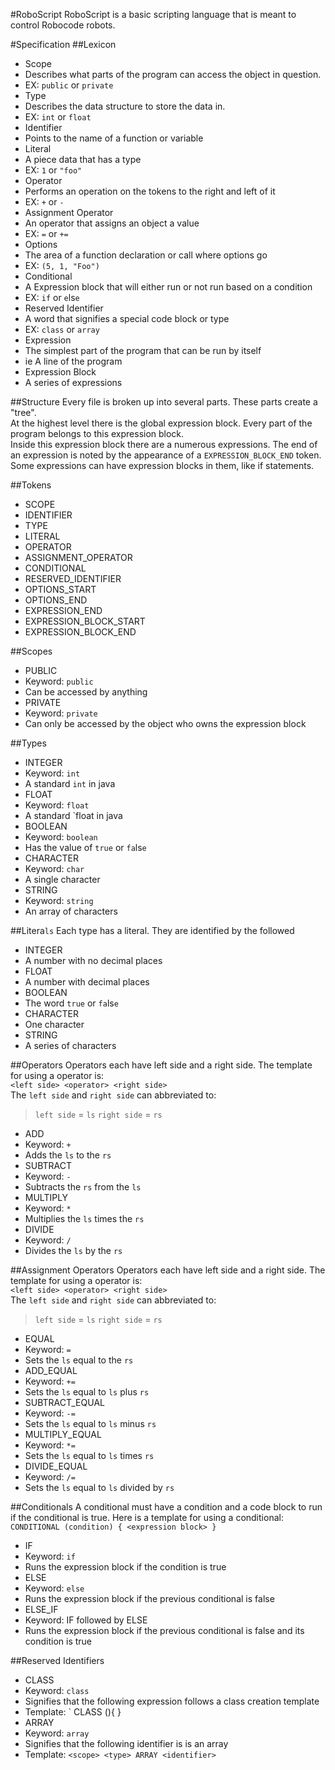 #RoboScript
RoboScript is a basic scripting language that is meant to control Robocode robots.  

#Specification
##Lexicon
- Scope
 - Describes what parts of the program can access the object in question.
 - EX: `public` or `private`
- Type
 - Describes the data structure to store the data in.
 - EX: `int` or `float`
- Identifier
 - Points to the name of a function or variable
- Literal
 - A piece data that has a type
 - EX: `1` or `"foo"`
- Operator
 - Performs an operation on the tokens to the right and left of it
 - EX: `+` or `-`
- Assignment Operator
 - An operator that assigns an object a value
 - EX: `=` or `+=`
- Options
 - The area of a function declaration or call where options go
 - EX: `(5, 1, "Foo")`
- Conditional
 - A Expression block that will either run or not run based on a condition
 - EX: `if` or `e`ls`e`
- Reserved Identifier
 - A word that signifies a special code block or type
 - EX: `class` or `array`
- Expression
 - The simplest part of the program that can be run by itself
 - ie A line of the program
- Expression Block
 - A series of expressions

##Structure
Every file is broken up into several parts. These parts create a "tree".  
At the highest level there is the global expression block. Every part of the program belongs to this expression block.  
Inside this expression block there are a numerous expressions. The end of an expression is noted by the appearance of a
`EXPRESSION_BLOCK_END` token. Some expressions can have expression blocks in them, like if statements.  

##Tokens
- SCOPE
- IDENTIFIER
- TYPE
- LITERAL
- OPERATOR
- ASSIGNMENT_OPERATOR
- CONDITIONAL
- RESERVED_IDENTIFIER
- OPTIONS_START
- OPTIONS_END
- EXPRESSION_END
- EXPRESSION_BLOCK_START
- EXPRESSION_BLOCK_END

##Scopes
- PUBLIC
 - Keyword: `public`
 - Can be accessed by anything
- PRIVATE
 - Keyword: `private`
 - Can only be accessed by the object who owns the expression block
 
##Types
- INTEGER
 - Keyword: `int`
 - A standard `int` in java
- FLOAT
 - Keyword: `float`
 - A standard `float in java
- BOOLEAN
 - Keyword: `boolean`
 - Has the value of `true` or `fa`ls`e`
- CHARACTER
 - Keyword: `char`
 - A single character
- STRING
 - Keyword: `string`
 - An array of characters

##Litera`ls`
Each type has a literal. They are identified by the followed
- INTEGER
 - A number with no decimal places
- FLOAT
 - A number with decimal places
- BOOLEAN
 - The word `true` or `fa`ls`e`
- CHARACTER
 - One character
- STRING
 - A series of characters
 
##Operators
Operators each have left side and a right side. The template for using a operator is:  
`<left side> <operator> <right side>`  
The `left side` and `right side` can abbreviated to:  

> `left side` = `ls`
> `right side` = `rs`

- ADD
 - Keyword: `+`
 - Adds the `ls` to the `rs`
- SUBTRACT
 - Keyword: `-`
 - Subtracts the `rs` from the `ls`
- MULTIPLY
 - Keyword: `*`
 - Multiplies the `ls` times the `rs`
- DIVIDE
 - Keyword: `/`
 - Divides the `ls` by the `rs`
 
##Assignment Operators
Operators each have left side and a right side. The template for using a operator is:  
`<left side> <operator> <right side>`  
The `left side` and `right side` can abbreviated to:  

> `left side` = `ls`
> `right side` = `rs`
- EQUAL
 - Keyword: `=`
 - Sets the `ls` equal to the `rs`
- ADD_EQUAL
 - Keyword: `+=`
 - Sets the `ls` equal to `ls` plus `rs`
- SUBTRACT_EQUAL
 - Keyword: `-=`
 - Sets the `ls` equal to `ls` minus `rs`
- MULTIPLY_EQUAL
 - Keyword: `*=`
 - Sets the `ls` equal to `ls` times `rs`
- DIVIDE_EQUAL
 - Keyword: `/=`
 - Sets the `ls` equal to `ls` divided by `rs`
 
##Conditionals
A conditional must have a condition and a code block to run if the conditional is true. Here is a template for using a
conditional:  
`CONDITIONAL (condition) { <expression block> }`
- IF
 - Keyword: `if`
 - Runs the expression block if the condition is true
- ELSE
 - Keyword: `else`
 - Runs the expression block if the previous conditional is false
- ELSE_IF
 - Keyword: IF followed by ELSE
 - Runs the expression block if the previous conditional is false and its condition is true
 
##Reserved Identifiers
- CLASS
 - Keyword: `class`
 - Signifies that the following expression follows a class creation template
 - Template: `<scope> CLASS <identifier>(<arguments>){ <expression block> }
- ARRAY
 - Keyword: `array`
 - Signifies that the following identifier is is an array
 - Template: `<scope> <type> ARRAY <identifier>`